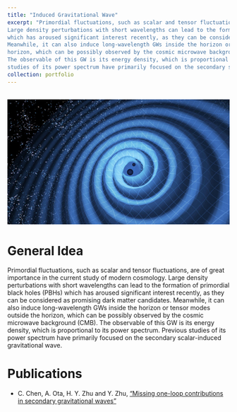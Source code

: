 ```yaml
---
title: "Induced Gravitational Wave"
excerpt: "Primordial fluctuations, such as scalar and tensor fluctuations, are of great importance in the current study of modern cosmology. 
Large density perturbations with short wavelengths can lead to the formation of primordial black holes (PBHs)
which has aroused significant interest recently, as they can be considered as promising dark matter candidates.
Meanwhile, it can also induce long-wavelength GWs inside the horizon or tensor modes outside the
horizon, which can be possibly observed by the cosmic microwave background (CMB).
The observable of this GW is its energy density, which is proportional to its power spectrum. Previous
studies of its power spectrum have primarily focused on the secondary scalar-induced gravitational wave... <br/><img src='/images/GW.png'>"
collection: portfolio
---
```


<br/><img src='/images/GW.png'>

# General Idea 

Primordial fluctuations, such as scalar and tensor fluctuations, are of great importance in the current study of modern cosmology. 
Large density perturbations with short wavelengths can lead to the formation of primordial black holes (PBHs)
which has aroused significant interest recently, as they can be considered as promising dark matter candidates.
Meanwhile, it can also induce long-wavelength GWs inside the horizon or tensor modes outside the
horizon, which can be possibly observed by the cosmic microwave background (CMB).
The observable of this GW is its energy density, which is proportional to its power spectrum. Previous
studies of its power spectrum have primarily focused on the secondary scalar-induced gravitational wave.


# Publications
*  C. Chen, A. Ota, H. Y. Zhu and Y. Zhu, [“Missing one-loop contributions in secondary gravitational waves”](https://arxiv.org/pdf/2210.17176)
